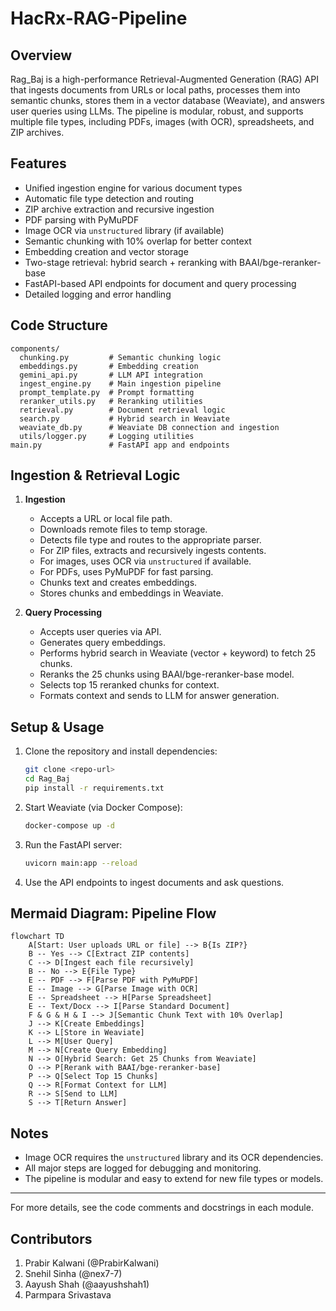 # HacRx-RAG-Pipeline

## Overview

Rag_Baj is a high-performance Retrieval-Augmented Generation (RAG) API that ingests documents from URLs or local paths, processes them into semantic chunks, stores them in a vector database (Weaviate), and answers user queries using LLMs. The pipeline is modular, robust, and supports multiple file types, including PDFs, images (with OCR), spreadsheets, and ZIP archives.

## Features

- Unified ingestion engine for various document types
- Automatic file type detection and routing
- ZIP archive extraction and recursive ingestion
- PDF parsing with PyMuPDF
- Image OCR via `unstructured` library (if available)
- Semantic chunking with 10% overlap for better context
- Embedding creation and vector storage
- Two-stage retrieval: hybrid search + reranking with BAAI/bge-reranker-base
- FastAPI-based API endpoints for document and query processing
- Detailed logging and error handling

## Code Structure

```
components/
  chunking.py         # Semantic chunking logic
  embeddings.py       # Embedding creation
  gemini_api.py       # LLM API integration
  ingest_engine.py    # Main ingestion pipeline
  prompt_template.py  # Prompt formatting
  reranker_utils.py   # Reranking utilities
  retrieval.py        # Document retrieval logic
  search.py           # Hybrid search in Weaviate
  weaviate_db.py      # Weaviate DB connection and ingestion
  utils/logger.py     # Logging utilities
main.py               # FastAPI app and endpoints
```

## Ingestion & Retrieval Logic

1. **Ingestion**

   - Accepts a URL or local file path.
   - Downloads remote files to temp storage.
   - Detects file type and routes to the appropriate parser.
   - For ZIP files, extracts and recursively ingests contents.
   - For images, uses OCR via `unstructured` if available.
   - For PDFs, uses PyMuPDF for fast parsing.
   - Chunks text and creates embeddings.
   - Stores chunks and embeddings in Weaviate.

2. **Query Processing**
   - Accepts user queries via API.
   - Generates query embeddings.
   - Performs hybrid search in Weaviate (vector + keyword) to fetch 25 chunks.
   - Reranks the 25 chunks using BAAI/bge-reranker-base model.
   - Selects top 15 reranked chunks for context.
   - Formats context and sends to LLM for answer generation.

## Setup & Usage

1. Clone the repository and install dependencies:
   ```bash
   git clone <repo-url>
   cd Rag_Baj
   pip install -r requirements.txt
   ```
2. Start Weaviate (via Docker Compose):
   ```bash
   docker-compose up -d
   ```
3. Run the FastAPI server:
   ```bash
   uvicorn main:app --reload
   ```
4. Use the API endpoints to ingest documents and ask questions.

## Mermaid Diagram: Pipeline Flow

```mermaid
flowchart TD
    A[Start: User uploads URL or file] --> B{Is ZIP?}
    B -- Yes --> C[Extract ZIP contents]
    C --> D[Ingest each file recursively]
    B -- No --> E{File Type}
    E -- PDF --> F[Parse PDF with PyMuPDF]
    E -- Image --> G[Parse Image with OCR]
    E -- Spreadsheet --> H[Parse Spreadsheet]
    E -- Text/Docx --> I[Parse Standard Document]
    F & G & H & I --> J[Semantic Chunk Text with 10% Overlap]
    J --> K[Create Embeddings]
    K --> L[Store in Weaviate]
    L --> M[User Query]
    M --> N[Create Query Embedding]
    N --> O[Hybrid Search: Get 25 Chunks from Weaviate]
    O --> P[Rerank with BAAI/bge-reranker-base]
    P --> Q[Select Top 15 Chunks]
    Q --> R[Format Context for LLM]
    R --> S[Send to LLM]
    S --> T[Return Answer]
```

## Notes

- Image OCR requires the `unstructured` library and its OCR dependencies.
- All major steps are logged for debugging and monitoring.
- The pipeline is modular and easy to extend for new file types or models.

---

For more details, see the code comments and docstrings in each module.

## Contributors

1. Prabir Kalwani (@PrabirKalwani)
2. Snehil Sinha (@nex7-7)
3. Aayush Shah (@aayushshah1)
4. Parmpara Srivastava
